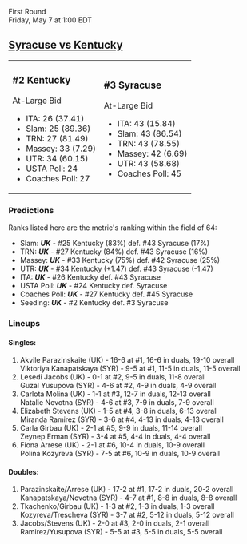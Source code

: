 First Round  
Friday, May 7 at 1:00 EDT
## [Syracuse vs Kentucky](https://www.ncaa.com/game/5833649) 

<table><tr><td>  

### #2 Kentucky  

At-Large Bid  
- ITA: 26 (37.41)  
- Slam: 25 (89.36)  
- TRN: 27 (81.49)  
- Massey: 33 (7.29)  
- UTR: 34 (60.15)  
- USTA Poll: 24  
- Coaches Poll: 27  

</td><td>  

### #3 Syracuse  

At-Large Bid  
- ITA: 43 (15.84)  
- Slam: 43 (86.54)  
- TRN: 43 (78.55)  
- Massey: 42 (6.69)  
- UTR: 43 (58.68)  
- Coaches Poll: 45  

</td></tr></table>  

 ### Predictions  

Ranks listed here are the metric's ranking within the field of 64:  
- Slam: ***UK*** - #25 Kentucky (83%) def. #43 Syracuse (17%)  
- TRN: ***UK*** - #27 Kentucky (84%) def. #43 Syracuse (16%)  
- Massey: ***UK*** - #33 Kentucky (75%) def. #42 Syracuse (25%)  
- UTR: ***UK*** - #34 Kentucky (+1.47) def. #43 Syracuse (-1.47)  
- ITA: ***UK*** - #26 Kentucky def. #43 Syracuse  
- USTA Poll: ***UK*** - #24 Kentucky def. Syracuse  
- Coaches Poll: ***UK*** - #27 Kentucky def. #45 Syracuse  
- Seeding: ***UK*** - #2 Kentucky def. #3 Syracuse  

 ### Lineups  

 #### Singles:  
1. Akvile Parazinskaite (UK) - 16-6 at #1, 16-6 in duals, 19-10 overall  
  Viktoriya Kanapatskaya (SYR) - 9-5 at #1, 11-5 in duals, 11-5 overall
2. Lesedi Jacobs (UK) - 0-1 at #2, 9-5 in duals, 11-8 overall  
  Guzal Yusupova (SYR) - 4-6 at #2, 4-9 in duals, 4-9 overall
3. Carlota Molina (UK) - 1-1 at #3, 12-7 in duals, 12-13 overall  
  Natalie Novotna (SYR) - 4-6 at #3, 7-9 in duals, 7-9 overall
4. Elizabeth Stevens (UK) - 1-5 at #4, 3-8 in duals, 6-13 overall  
  Miranda Ramirez (SYR) - 3-6 at #4, 4-13 in duals, 4-13 overall
5. Carla Girbau (UK) - 2-1 at #5, 9-9 in duals, 11-14 overall  
  Zeynep Erman (SYR) - 3-4 at #5, 4-4 in duals, 4-4 overall
6. Fiona Arrese (UK) - 2-1 at #6, 10-4 in duals, 10-9 overall  
  Polina Kozyreva (SYR) - 7-5 at #6, 10-9 in duals, 10-9 overall

 #### Doubles:  
1. Parazinskaite/Arrese (UK) - 17-2 at #1, 17-2 in duals, 20-2 overall  
  Kanapatskaya/Novotna (SYR) - 4-7 at #1, 8-8 in duals, 8-8 overall
2. Tkachenko/Girbau (UK) - 1-3 at #2, 1-3 in duals, 1-3 overall  
  Kozyreva/Trescheva (SYR) - 3-7 at #2, 5-12 in duals, 5-12 overall
3. Jacobs/Stevens (UK) - 2-0 at #3, 2-0 in duals, 2-1 overall  
  Ramirez/Yusupova (SYR) - 5-5 at #3, 5-5 in duals, 5-5 overall